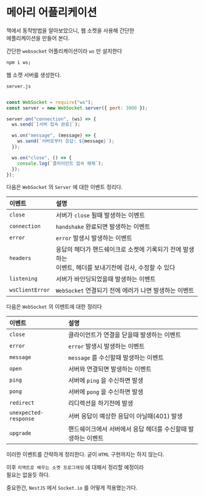 # 메아리 어플리케이션

책에서 동작방법을 알아보았으니, 웹 소켓을 사용해 간단한  
애플리케이션을 만들어 본다.

간단한 `websocket` 어플리케이션이라 `ws` 만 설치한다

```sh
npm i ws;
```

웹 소캣 서버를 생성한다.

`server.js`

```js

const WebSocket = require("ws");
const server = new WebSocket.server({ port: 3000 });

server.on("connection", (ws) => {
  ws.send(`[서버 접속 완료]`);

  ws.on("message", (message) => {
    ws.send(`서버로부터 응답: ${message}`);
  });

  ws.on("close", () => {
    console.log(`클라이언트 접속 해제`);
  });
});

```

다음은 `WebSocket` 의 `Server` 에 대한 이벤트 정리다.

| 이벤트 | 설명 |
| :--- | :--- |
| `close` | 서버가 `close` 될때 발생하는 이벤트 |
| `connection` | `handshake` 완료되면 발생하는 이벤트 |
| `error` | `error` 발생시 발생하는 이벤트 |
| `headers` | 응답의 헤더가 핸드쉐이크로 소켓에 기록되기 전에 발생하는<br/>이벤트, 헤더를 보내기전에 검사, 수정할 수 있다|
| `listening` | 서버가 바인딩되었을때 발생하는 이벤트 |
| `wsClientError` | `WebSocket` 연결되기 전에 에러가 나면 발생하는 이벤트 |

다음은 `WebSocket` 의 이벤트에 대한 정리다

| 이벤트 | 설명 |
| :--- | :--- |
| `close` | 클라이언트가 연결을 닫을때 발생하는 이벤트 |
| `error` | `error` 발생시 발생하는 이벤트 |
| `message` | `message` 를 수신할때 발생하는 이벤트 |
| `open` | 서버와 연결되면 발생하는 이벤트 |
| `ping` | 서버에 `ping` 을 수신하면 발생 |
| `pong` | 서버에 `pong` 을 수신하면 발생 |
| `redirect` | 리디렉션을 하기전에 발생 |
| `unexpected-response` | 서버 응답이 예상한 응답이 아닐때(401) 발생 |
| `upgrade` | 핸드쉐이크에서 서버에서 응답 헤더를 수신할때 발생하는 이벤트 |

이러한 이벤트를 간략하게 정리한다.
굳이 `HTML` 구현까지는 하지 않는다.

이후 `리액트로 배우는 소켓 프로그래밍` 에 대해서 정리할 예정이라  
필요는 없을듯 하다.

중요한건, `NestJS` 에서 `Socket.io` 를 어떻게 적용했는가다.
